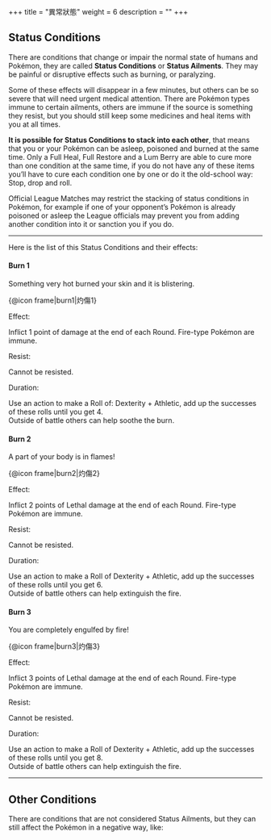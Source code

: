 +++
title = "異常狀態"
weight = 6
description = ""
+++

## Status Conditions
There are conditions that change or impair the normal state of humans and Pokémon, they are called **Status Conditions** or **Status Ailments**.
They may be painful or disruptive effects such as burning, or paralyzing.

Some of these effects will disappear in a few minutes, but others can be so severe that will need urgent medical attention. 
There are Pokémon types immune to certain ailments, others are immune if the source is something they resist, but you should still keep some medicines and heal items with you at all times.

**It is possible for Status Conditions to stack into each other**, that means that you or your Pokémon can be asleep, poisoned and burned at the same time.
Only a Full Heal, Full Restore and a Lum Berry are able to cure more than one condition at the same time, if you do not have any of these items you’ll have to cure each condition one by one or do it the old-school way: Stop, drop and roll.

Official League Matches may restrict the stacking of status conditions in Pokémon, for example if one of your opponent’s Pokémon is already poisoned or asleep the League officials may prevent you from adding another condition into it or sanction you if you do.

---
Here is the list of this Status Conditions and their effects:
<div class="Frame">

#### Burn 1
<div class="description">Something very hot burned your skin and it is blistering.</div>

{@icon frame|burn1|灼傷1} 

<div class="title">Effect:</div>
<p>Inflict 1 point of damage at the end of each Round. Fire-type Pokémon are immune.</p>

<div class="title">Resist:</div>
<p>Cannot be resisted.</p>

<div class="title">Duration:</div>
<p>Use an action to make a Roll of: Dexterity + Athletic, add up the successes of these rolls until you get 4.<br/>
Outside of battle others can help soothe the burn.</p>
</div>
<div class="Frame">

#### Burn 2
<div class="description">A part of your body is in flames!</div>

{@icon frame|burn2|灼傷2} 

<div class="title">Effect:</div>
<p>Inflict 2 points of Lethal damage at the end of each Round. Fire-type Pokémon are immune.</p>

<div class="title">Resist:</div>
<p>Cannot be resisted.</p>

<div class="title">Duration:</div>
<p>Use an action to make a Roll of Dexterity + Athletic, add up the successes of these rolls until you get 6.<br/>
Outside of battle others can help extinguish the fire.</p>
</div>
<div class="Frame">

#### Burn 3
<div class="description">You are completely engulfed by fire!</div>

{@icon frame|burn3|灼傷3} 

<div class="title">Effect:</div>
<p>Inflict 3 points of Lethal damage at the end of each Round. Fire-type Pokémon are immune.</p>

<div class="title">Resist:</div>
<p>Cannot be resisted.</p>

<div class="title">Duration:</div>
<p>Use an action to make a Roll of Dexterity + Athletic, add up the successes of these rolls until you get 8.<br/>
Outside of battle others can help extinguish the fire.</p>
</div>


---
## Other Conditions
There are conditions that are not considered Status Ailments, but they can still affect the Pokémon in a negative way, like:


